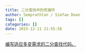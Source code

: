 ```yaml
---
title: 二分查找中的死循环
author: Semprathlon / Simfae Dean
tags: []
categories: []
date: 2015-12-11 21:55:58
---
```

[编写适应多变需求的二分查找代码。](http://www.linuxidc.com/Linux/2014-09/106594.htm)
